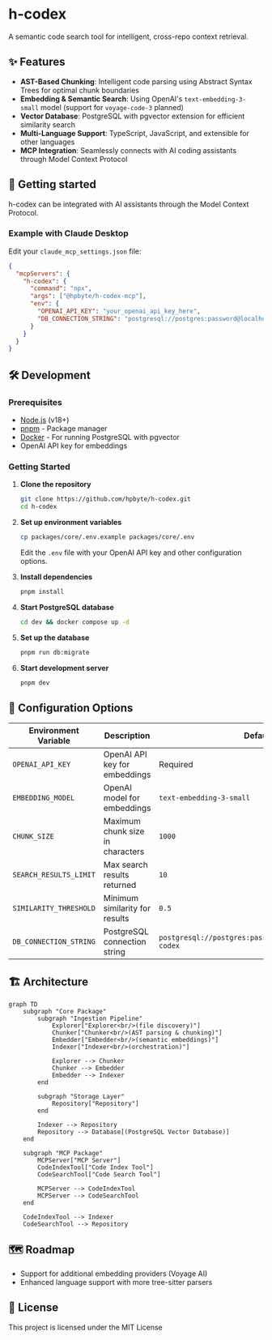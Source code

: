 # h-codex

A semantic code search tool for intelligent, cross-repo context retrieval.

## ✨ Features

- **AST-Based Chunking**: Intelligent code parsing using Abstract Syntax Trees for optimal chunk boundaries
- **Embedding & Semantic Search**: Using OpenAI's `text-embedding-3-small` model (support for `voyage-code-3` planned)
- **Vector Database**: PostgreSQL with pgvector extension for efficient similarity search
- **Multi-Language Support**: TypeScript, JavaScript, and extensible for other languages
- **MCP Integration**: Seamlessly connects with AI coding assistants through Model Context Protocol

## 🚀 Getting started

h-codex can be integrated with AI assistants through the Model Context Protocol.

### Example with Claude Desktop

Edit your `claude_mcp_settings.json` file:

```json
{
  "mcpServers": {
    "h-codex": {
      "command": "npx",
      "args": ["@hpbyte/h-codex-mcp"],
      "env": {
        "OPENAI_API_KEY": "your_openai_api_key_here",
        "DB_CONNECTION_STRING": "postgresql://postgres:password@localhost:5432/h-codex"
      }
    }
  }
}
```

## 🛠️ Development

### Prerequisites

- [Node.js](https://nodejs.org/) (v18+)
- [pnpm](https://pnpm.io/) - Package manager
- [Docker](https://www.docker.com/) - For running PostgreSQL with pgvector
- OpenAI API key for embeddings

### Getting Started

1. **Clone the repository**

   ```bash
   git clone https://github.com/hpbyte/h-codex.git
   cd h-codex
   ```

2. **Set up environment variables**

   ```bash
   cp packages/core/.env.example packages/core/.env
   ```

   Edit the `.env` file with your OpenAI API key and other configuration options.

3. **Install dependencies**

   ```bash
   pnpm install
   ```

4. **Start PostgreSQL database**

   ```bash
   cd dev && docker compose up -d
   ```

5. **Set up the database**

   ```bash
   pnpm run db:migrate
   ```

6. **Start development server**

   ```bash
   pnpm dev
   ```

## 🔧 Configuration Options

| Environment Variable   | Description                      | Default                                                 |
| ---------------------- | -------------------------------- | ------------------------------------------------------- |
| `OPENAI_API_KEY`       | OpenAI API key for embeddings    | Required                                                |
| `EMBEDDING_MODEL`      | OpenAI model for embeddings      | `text-embedding-3-small`                                |
| `CHUNK_SIZE`           | Maximum chunk size in characters | `1000`                                                  |
| `SEARCH_RESULTS_LIMIT` | Max search results returned      | `10`                                                    |
| `SIMILARITY_THRESHOLD` | Minimum similarity for results   | `0.5`                                                   |
| `DB_CONNECTION_STRING` | PostgreSQL connection string     | `postgresql://postgres:password@localhost:5432/h-codex` |

## 🏗️ Architecture

```mermaid
graph TD
    subgraph "Core Package"
        subgraph "Ingestion Pipeline"
            Explorer["Explorer<br/>(file discovery)"]
            Chunker["Chunker<br/>(AST parsing & chunking)"]
            Embedder["Embedder<br/>(semantic embeddings)"]
            Indexer["Indexer<br/>(orchestration)"]

            Explorer --> Chunker
            Chunker --> Embedder
            Embedder --> Indexer
        end

        subgraph "Storage Layer"
            Repository["Repository"]
        end

        Indexer --> Repository
        Repository --> Database[(PostgreSQL Vector Database)]
    end

    subgraph "MCP Package"
        MCPServer["MCP Server"]
        CodeIndexTool["Code Index Tool"]
        CodeSearchTool["Code Search Tool"]

        MCPServer --> CodeIndexTool
        MCPServer --> CodeSearchTool
    end

    CodeIndexTool --> Indexer
    CodeSearchTool --> Repository
```

## 🗺️ Roadmap

- Support for additional embedding providers (Voyage AI)
- Enhanced language support with more tree-sitter parsers

## 📄 License

This project is licensed under the MIT License

